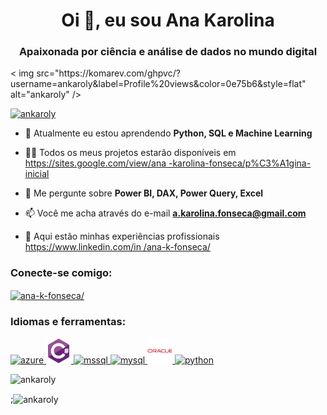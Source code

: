<h1 align="center">Oi 👋, eu sou Ana Karolina</h1>
<h3 align="center">Apaixonada por ciência e análise de dados no mundo digital</h3>

<p align="left"> < img src="https://komarev.com/ghpvc/?username=ankaroly&label=Profile%20views&color=0e75b6&style=flat" alt="ankaroly" /> </p>

<p align="left"> <a href= "https://github.com/ryo-ma/github-profile-trophy"><img src="https://github-profile-trophy.vercel.app/?username=ankaroly" alt="ankaroly" / ></a> </p>

- 🌱 Atualmente eu estou aprendendo **Python, SQL e Machine Learning**

- 👨‍💻 Todos os meus projetos estarão disponíveis em [https://sites.google.com/view/ana -karolina-fonseca/p%C3%A1gina-inicial](https://sites.google.com/view/ana-karolina-fonseca/p%C3%A1gina-inicial)

- 💬 Me pergunte sobre **Power BI, DAX, Power Query, Excel**

- 📫 Você me acha através do e-mail **a.karolina.fonseca@gmail.com**

- 📄 Aqui estão minhas experiências profissionais [https://www.linkedin.com/in /ana-k-fonseca/](https://www.linkedin.com/in/ana-k-fonseca/)

<h3 align="left">Conecte-se comigo:</h3>
<p align="left" ">
<a href="https://linkedin.com/in/ana-k-fonseca/" target="blank"><img align="center" src="https://raw.githubusercontent.com/ rahuldkjain/github-profile-readme-generator/master/src/images/icons/Social/linked-in-alt.svg" alt="ana-k-fonseca/" height="30" width="40" /> </a>
</p>

<h3 align="left">Idiomas e ferramentas:</h3>
<p align="left"> <a href="https://azure.microsoft.com/en-in/" target="_blank" rel="noreferrer"> <img src="https://www. vectorlogo.zone/logos/microsoft_azure/microsoft_azure-icon.svg" alt="azure" width="40" height="40"/> </a> <a href="https://www.w3schools.com/ cs/" target="_blank" rel="noreferrer"> <img src="https://raw.githubusercontent.com/devicons/devicon/master/icons/csharp/csharp-original.svg" alt="csharp" width="40" height="40"/> </a> <a href="https://www.microsoft.com/en-us/sql-server" target="_blank" rel="noreferrer"> <img src="https://www.svgrepo.com/show/303229/microsoft-sql-server-logo.svg" alt="mssql" width="40" height="40"/> </a> <a href="https://www.mysql.com/" target="_blank" rel="noreferrer"> <img src="https://raw.githubusercontent.com/devicons/devicon/master/icons/ mysql/mysql-original-wordmark.svg" alt="mysql" width="40" height="40"/> </a> <a href="https://www.oracle.com/" target=" _blank" rel="noreferrer"> <img src="https://raw.githubusercontent.com/devicons/devicon/master/icons/oracle/oracle-original.svg" alt="oracle" width="40" altura ="40"/> </a> <a href="https://www.python.org" target="_blank" rel="noreferrer"> <img src="https://raw.githubusercontent.com /devicons/devicon/master/icons/python/python-original.svg" alt="python" width="40" height="40"/> </a> </p> <p>

<img align=" esquerda" src="https://github-readme-stats.vercel.app/api/top-langs?username=ankaroly&show_icons=true&locale=en&layout=compact" alt="ankaroly" /></p>

<p>  ;<img align="center" src="https://github-readme-stats.vercel.app/api?username=ankaroly&show_icons=true&locale=en" alt="ankaroly" /></p>

<!--
**AnKaroly/AnKaroly** is a ✨ _special_ ✨ repository because its `README.md` (this file) appears on your GitHub profile.

Here are some ideas to get you started:

- 🔭 I’m currently working on ...
- 🌱 I’m currently learning ...
- 👯 I’m looking to collaborate on ...
- 🤔 I’m looking for help with ...
- 💬 Ask me about ...
- 📫 How to reach me: ...
- 😄 Pronouns: ...
- ⚡ Fun fact: ...
-->
